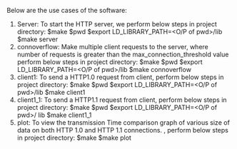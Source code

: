 Below are the use cases of the software:
1. Server: To start the HTTP server, we perform below steps in project directory:
	$make
	$pwd
	$export LD_LIBRARY_PATH=<O/P of pwd>/lib
	$make server
2. connoverflow: Make multiple client requests to the server, where number of requests is greater
than the max_connection_threshold value perform below steps in project directory:
	$make
	$pwd
	$export LD_LIBRARY_PATH=<O/P of pwd>/lib
	$make connoverflow
3. client1: To send a HTTP1.0 request from client, perform below steps in project directory:
	$make
	$pwd
	$export LD_LIBRARY_PATH=<O/P of pwd>/lib
	$make client1
4. client1_1: To send a HTTP1.1 request from client, perform below steps in project directory:
	$make
	$pwd
	$export LD_LIBRARY_PATH=<O/P of pwd>/ lib
	$make client1_1
5. plot: To view the transmission Time comparison graph of various size of data on both HTTP
1.0 and HTTP 1.1 connections. , perform below steps in project directory:
	$make
	$make plot
